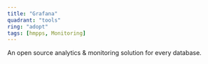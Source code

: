 ```yaml
---
title: "Grafana"
quadrant: "tools"
ring: "adopt"
tags: [hmpps, Monitoring]
---
```


An open source analytics & monitoring solution for every database.
